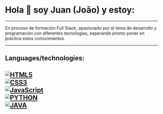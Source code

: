 <h1>Hola 👋 soy Juan (João) y estoy:</h1>

---
En proceso de formación Full Stack, apasionado por el tema de desarrollo y programación con diferentes tecnologías, esperando pronto poner en práctica estos conocimientos.

<!--
**Joaokld3/Joaokld3** is a ✨ _special_ ✨ repository because its `README.md` (this file) appears on your GitHub profile.

Here are some ideas to get you started:

- 🔭 I’m currently working on ...
- 🌱 I’m currently learning ...
- 👯 I’m looking to collaborate on ...
- 🤔 I’m looking for help with ...
- 💬 Ask me about ...
- 📫 How to reach me: ...
- 😄 Pronouns: ...
- ⚡ Fun fact: ...
-->
---
<h2>Languages/technologies:</h2>

[![HTML5](https://img.shields.io/badge/HTML5-E34F26?style=for-the-badge&logo=html5&logoColor=red&labelColor=101010)]()<br>
[![CSS3](https://img.shields.io/badge/CSS3-1572B6?style=for-the-badge&logo=css3&logoColor=blue&labelColor=101010)]()<br>
[![JavaScript](https://img.shields.io/badge/JavaScript-F7DF1E?style=for-the-badge&logo=javascript&logoColor=yellow&labelColor=101010)]()<br>
[![PYTHON](https://img.shields.io/badge/Python-3776AB?style=for-the-badge&logo=python&logoColor=white&labelColor=101010)]()<br>
[![JAVA](https://img.shields.io/badge/Java-ED8B00?style=for-the-badge&logo=java&logoColor=white)]()
---
